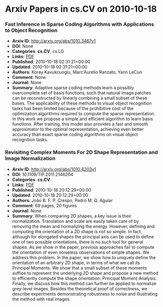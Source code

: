 # Arxiv Papers in cs.CV on 2010-10-18
### Fast Inference in Sparse Coding Algorithms with Applications to Object Recognition
- **Arxiv ID**: http://arxiv.org/abs/1010.3467v1
- **DOI**: None
- **Categories**: **cs.CV**, cs.LG
- **Links**: [PDF](http://arxiv.org/pdf/1010.3467v1)
- **Published**: 2010-10-18 02:31:21+00:00
- **Updated**: 2010-10-18 02:31:21+00:00
- **Authors**: Koray Kavukcuoglu, Marc'Aurelio Ranzato, Yann LeCun
- **Comment**: None
- **Journal**: None
- **Summary**: Adaptive sparse coding methods learn a possibly overcomplete set of basis functions, such that natural image patches can be reconstructed by linearly combining a small subset of these bases. The applicability of these methods to visual object recognition tasks has been limited because of the prohibitive cost of the optimization algorithms required to compute the sparse representation. In this work we propose a simple and efficient algorithm to learn basis functions. After training, this model also provides a fast and smooth approximator to the optimal representation, achieving even better accuracy than exact sparse coding algorithms on visual object recognition tasks.



### Revisiting Complex Moments For 2D Shape Representation and Image Normalization
- **Arxiv ID**: http://arxiv.org/abs/1010.4203v1
- **DOI**: 10.1109/TIP.2011.2146264
- **Categories**: **cs.CV**
- **Links**: [PDF](http://arxiv.org/pdf/1010.4203v1)
- **Published**: 2010-10-18 20:12:29+00:00
- **Updated**: 2010-10-18 20:12:29+00:00
- **Authors**: João B. F. P. Crespo, Pedro M. Q. Aguiar
- **Comment**: 69 pages, 20 figures
- **Journal**: None
- **Summary**: When comparing 2D shapes, a key issue is their normalization. Translation and scale are easily taken care of by removing the mean and normalizing the energy. However, defining and computing the orientation of a 2D shape is not so simple. In fact, although for elongated shapes the principal axis can be used to define one of two possible orientations, there is no such tool for general shapes. As we show in the paper, previous approaches fail to compute the orientation of even noiseless observations of simple shapes. We address this problem. In the paper, we show how to uniquely define the orientation of an arbitrary 2D shape, in terms of what we call its Principal Moments. We show that a small subset of these moments suffice to represent the underlying 2D shape and propose a new method to efficiently compute the shape orientation: Principal Moment Analysis. Finally, we discuss how this method can further be applied to normalize grey-level images. Besides the theoretical proof of correctness, we describe experiments demonstrating robustness to noise and illustrating the method with real images.



